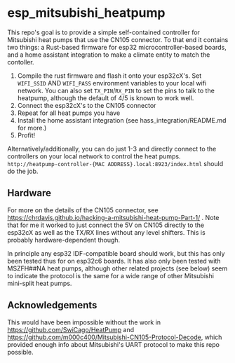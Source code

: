# esp_mitsubishi_heatpump

This repo's goal is to provide a simple self-contained controller for Mitsubishi heat pumps that use the CN105 connector.  To that end it contains two things: a Rust-based firmware for esp32 microcontroller-based boards, and a home assistant integration to make a climate entity to match the contoller.

1. Compile the rust firmware and flash it onto your esp32cX's. Set ``WIFI_SSID`` AND ``WIFI_PASS`` environment variables to your local wifi network. You can also set ``TX_PIN``/``RX_PIN`` to set the pins to talk to the heatpump, although the default of 4/5 is known to work well.
2. Connect the esp32cX's to the CN105 connector
3. Repeat for all heat pumps you have
4. Install the home assistant integration (see hass_integration/README.md for more.)
5. Profit!

Alternatively/additionally, you can do just 1-3 and directly connect to the controllers on your local network to control the heat pumps. ``http://heatpump-controller-{MAC ADDRESS}.local:8923/index.html`` should do the job.

## Hardware

For more on the details of the CN105 connector, see https://chrdavis.github.io/hacking-a-mitsubishi-heat-pump-Part-1/ . Note that for me it worked to just connect the 5V on CN105  directly to the esp32cX as well as the TX/RX lines without any level shifters.  This is probably hardware-dependent though.

In principle any esp32 IDF-compatible board should work, but this has only been tested thus for on esp32c6 boards. It has also only been tested with MSZFH##NA heat pumps, although other related projects (see below) seem to indicate the protocol is the same for a wide range of other Mitsubishi mini-split heat pumps.

## Acknowledgements

This would have been impossible without the work in https://github.com/SwiCago/HeatPump and https://github.com/m000c400/Mitsubishi-CN105-Protocol-Decode, which provided enough info about Mitsubishi's UART protocol to make this repo possible.

